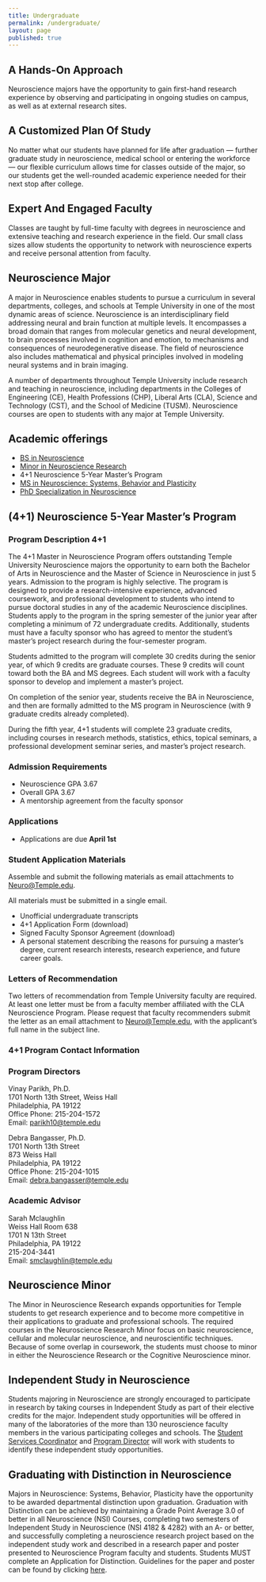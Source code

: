 ```yaml
---
title: Undergraduate
permalink: /undergraduate/
layout: page
published: true
---
```


## A Hands-On Approach

Neuroscience majors have the opportunity to gain first-hand research experience by observing and participating in ongoing studies on campus, as well as at external research sites.  

## A Customized Plan Of Study

No matter what our students have planned for life after  graduation — further graduate study in neuroscience,  medical school or entering the workforce — our flexible  curriculum allows time for classes outside of the major, so our students get the well-rounded academic experience needed for their next stop after college.

## Expert And Engaged Faculty

Classes are taught by full-time faculty with degrees in  neuroscience and extensive teaching and research  experience in the field. Our small class sizes allow students the opportunity to network with neuroscience experts and receive personal attention from faculty.

## Neuroscience Major

A major in Neuroscience enables students to pursue a curriculum in several departments, colleges, and schools at Temple University in one of the most dynamic areas of science. Neuroscience is an interdisciplinary field addressing neural and brain function at multiple levels. It encompasses a broad domain that ranges from molecular genetics and neural development, to brain processes involved in cognition and emotion, to mechanisms and consequences of neurodegenerative disease. The field of neuroscience also includes mathematical and physical principles involved in modeling neural systems and in brain imaging.

A number of departments throughout Temple University include research and teaching in neuroscience, including departments in the Colleges of Engineering (CE), Health Professions (CHP), Liberal Arts (CLA), Science and Technology (CST), and the School of Medicine (TUSM). Neuroscience courses are open to students with any major at Temple University.

## Academic offerings

- [BS in Neuroscience](http://bulletin.temple.edu/undergraduate/liberal-arts/neuroscience-systems-behavior-plasticity/bs-neuroscience-systems-behavior-plasticity/)
- [Minor in Neuroscience Research](http://bulletin.temple.edu/undergraduate/liberal-arts/neuroscience-systems-behavior-plasticity/minor-neuroscience-research/)
- 4+1 Neuroscience 5-Year Master’s Program 
- [MS in Neuroscience: Systems, Behavior and Plasticity](http://bulletin.temple.edu/graduate/scd/cla/neuroscience-systems-behavior-plasticity-ms/)
- [PhD Specialization in Neuroscience](http://www.cla.temple.edu/neuroscience/graduate-specialization/graduate-program/)


## (4+1) Neuroscience 5-Year Master’s Program 

### Program Description 4+1 

The 4+1 Master in Neuroscience Program offers outstanding Temple University Neuroscience majors the opportunity to earn both the Bachelor of Arts in Neuroscience and the Master of Science in Neuroscience in just 5 years. Admission to the program is highly selective.  The program is designed to provide a research-intensive experience, advanced coursework, and professional development to students who intend to pursue doctoral studies in any of the academic Neuroscience disciplines.
Students apply to the program in the spring semester of the junior year after completing a minimum of 72 undergraduate credits. Additionally, students must have a faculty sponsor who has agreed to mentor the student’s master’s project research during the four-semester program.

Students admitted to the program will complete 30 credits during the senior year, of which 9 credits are graduate courses. These 9 credits will count toward both the BA and MS degrees.  Each student will work with a faculty sponsor to develop and implement a master’s project.

On completion of the senior year, students receive the BA in Neuroscience, and then are formally admitted to the MS program in Neuroscience (with 9 graduate credits already completed).

During the fifth year, 4+1 students will complete 23 graduate credits, including courses in research methods, statistics, ethics, topical seminars, a professional development seminar series, and master’s project research.

### Admission Requirements

- Neuroscience GPA 3.67
- Overall GPA 3.67
- A mentorship agreement from the faculty sponsor

### Applications

- Applications are due **April 1st**

### Student Application Materials

Assemble and submit the following materials as email attachments to [Neuro@Temple.edu](mailto:Neuro@Temple.edu). 

All materials must be submitted in a single email.

- Unofficial undergraduate transcripts
- 4+1 Application Form (download)
- Signed Faculty Sponsor Agreement (download)
- A personal statement describing the reasons for pursuing a master’s degree, current research interests, research experience, and future career goals. 

### Letters of Recommendation

Two letters of recommendation from Temple University faculty are required.  At least one letter must be from a faculty member affiliated with the CLA Neuroscience Program.  Please request that faculty recommenders submit the letter as an email attachment to [Neuro@Temple.edu](mailto:Neuro@Temple.edu), with the applicant’s full name in the subject line.

### 4+1 Program Contact Information

### Program Directors

Vinay Parikh, Ph.D.<br/> 
1701 North 13th Street, Weiss Hall<br/>
Philadelphia, PA 19122<br/>
Office Phone: 215-204-1572<br/>
Email: [parikh10@temple.edu](mailto:parikh10@temple.edu)  <br/>

Debra Bangasser, Ph.D.<br/>
1701 North 13th Street<br/>
873 Weiss Hall<br/>
Philadelphia, PA 19122<br/>
Office Phone: 215-204-1015<br/>
Email: [debra.bangasser@temple.edu](mailto:debra.bangasser@temple.edu)<br/>

### Academic Advisor

Sarah Mclaughlin<br/>
Weiss Hall Room 638<br/>
1701 N 13th Street<br/>
Philadelphia, PA 19122<br/>
215-204-3441<br/>
Email: [smclaughlin@temple.edu](mailto:smclaughlin@temple.edu)<br/>

## Neuroscience Minor

The Minor in Neuroscience Research expands opportunities for Temple students to get research experience and to become more competitive in their applications to graduate and professional schools. The required courses in the Neuroscience Research Minor focus on basic neuroscience, cellular and molecular neuroscience, and neuroscientific techniques. Because of some overlap in coursework, the students must choose to minor in either the Neuroscience Research or the Cognitive Neuroscience minor.

## Independent Study in Neuroscience
Students majoring in Neuroscience are strongly encouraged to participate in research by taking courses in Independent Study as part of their elective credits for the major. Independent study opportunities will be offered in many of the laboratories of the more than 130 neuroscience faculty members in the various participating colleges and schools. The [Student Services Coordinator](http://www.cla.temple.edu/neuroscience/contact/) and [Program Director](http://www.cla.temple.edu/neuroscience/contact/) will work with students to identify these independent study opportunities.

## Graduating with Distinction in Neuroscience

Majors in Neuroscience: Systems, Behavior, Plasticity have the opportunity to be awarded departmental distinction upon graduation. Graduation with Distinction can be achieved by maintaining a Grade Point Average 3.0 of better in all Neuroscience (NSI) Courses, completing two semesters of Independent Study in Neuroscience (NSI 4182 & 4282) with an A- or better, and successfully completing a neuroscience research project based on the independent study work and described in a research paper and poster presented to Neuroscience Program faculty and students.  Students MUST complete an Application for Distinction. Guidelines for the paper and poster can be found by clicking [here](http://www.cla.temple.edu/neuroscience/undergraduate/distinction-guidelines/).
